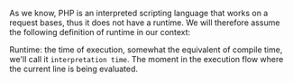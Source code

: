 As we know, PHP is an interpreted scripting language that works on a request bases, thus it does not have a runtime. We will therefore assume the following definition of runtime in our context:

Runtime: the time of execution, somewhat the equivalent of compile time, we'll call it `interpretation time`. The moment in the execution flow where the current line is being evaluated.